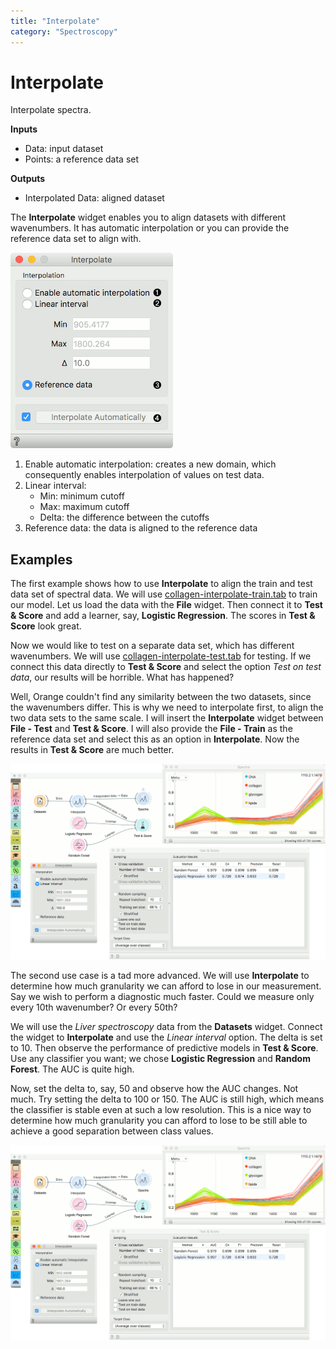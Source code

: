 ```yaml
---
title: "Interpolate"
category: "Spectroscopy"
---
```

Interpolate
===========

Interpolate spectra.

**Inputs**

- Data: input dataset
- Points: a reference data set

**Outputs**

- Interpolated Data: aligned dataset

The **Interpolate** widget enables you to align datasets with different wavenumbers. It has automatic interpolation or you can provide the reference data set to align with.

![](/widget-catalog/spectroscopy/images/Interpolate-stamped.png)

1. Enable automatic interpolation: creates a new domain, which consequently enables interpolation of values on test data.
2. Linear interval:
   - Min: minimum cutoff
   - Max: maximum cutoff
   - Delta: the difference between the cutoffs
3. Reference data: the data is aligned to the reference data

Examples
--------

The first example shows how to use **Interpolate** to align the train and test data set of spectral data. We will use [collagen-interpolate-train.tab](http://file.biolab.si/spectral_data/collagen-interpolate-train.tab) to train our model. Let us load the data with the **File** widget. Then connect it to **Test & Score** and add a learner, say, **Logistic Regression**. The scores in **Test & Score** look great.

Now we would like to test on a separate data set, which has different wavenumbers. We will use [collagen-interpolate-test.tab](http://file.biolab.si/spectral_data/collagen-interpolate-test.tab) for testing. If we connect this data directly to **Test & Score** and select the option *Test on test data*, our results will be horrible. What has happened?

Well, Orange couldn't find any similarity between the two datasets, since the wavenumbers differ. This is why we need to interpolate first, to align the two data sets to the same scale. I will insert the **Interpolate** widget between **File - Test** and **Test & Score**. I will also provide the **File - Train** as the reference data set and select this as an option in **Interpolate**. Now the results in **Test & Score** are much better.

![](/widget-catalog/spectroscopy/images/Interpolate-Example2.png)

The second use case is a tad more advanced. We will use **Interpolate** to determine how much granularity we can afford to lose in our measurement. Say we wish to perform a diagnostic much faster. Could we measure only every 10th wavenumber? Or every 50th?

We will use the *Liver spectroscopy* data from the **Datasets** widget. Connect the widget to **Interpolate** and use the *Linear interval* option. The delta is set to 10. Then observe the performance of predictive models in **Test & Score**. Use any classifier you want; we chose **Logistic Regression** and **Random Forest**. The AUC is quite high.

Now, set the delta to, say, 50 and observe how the AUC changes. Not much. Try setting the delta to 100 or 150. The AUC is still high, which means the classifier is stable even at such a low resolution. This is a nice way to determine how much granularity you can afford to lose to be still able to achieve a good separation between class values.

![](/widget-catalog/spectroscopy/images/Interpolate-Example2.png)
